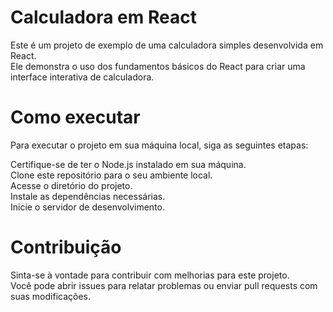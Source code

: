 # Calculadora em React

Este é um projeto de exemplo de uma calculadora simples desenvolvida em React. \
Ele demonstra o uso dos fundamentos básicos do React para criar uma interface interativa de calculadora.

# Como executar
Para executar o projeto em sua máquina local, siga as seguintes etapas:

Certifique-se de ter o Node.js instalado em sua máquina.\
Clone este repositório para o seu ambiente local.\
Acesse o diretório do projeto.\
Instale as dependências necessárias.\
Inicie o servidor de desenvolvimento. 

# Contribuição

Sinta-se à vontade para contribuir com melhorias para este projeto.\
Você pode abrir issues para relatar problemas ou enviar pull requests com suas modificações.
